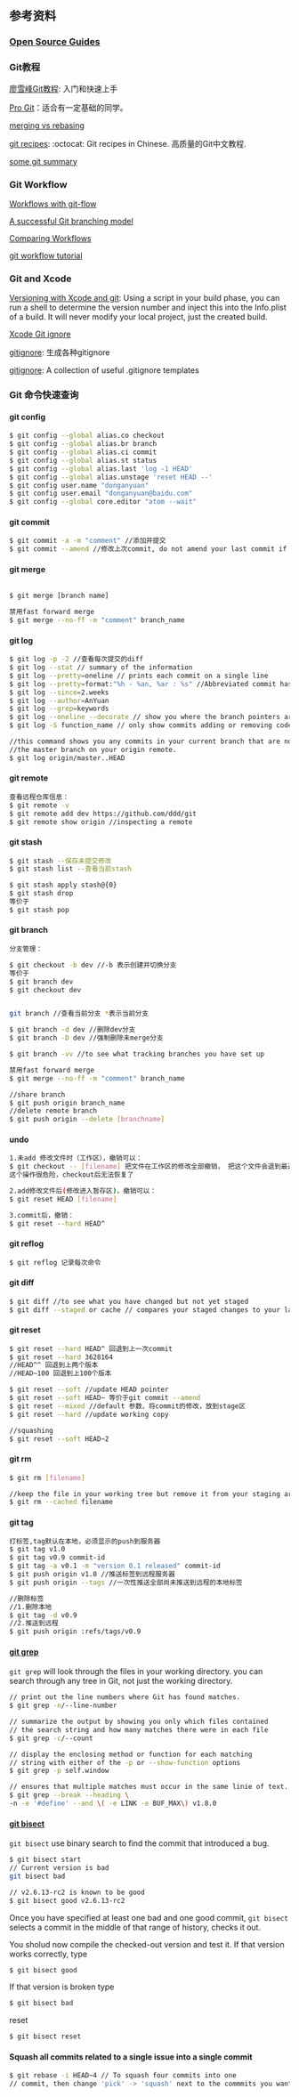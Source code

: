 ## 参考资料

### [Open Source Guides](https://opensource.guide/)



### Git教程

[廖雪峰Git教程](http://www.liaoxuefeng.com/wiki/0013739516305929606dd18361248578c67b8067c8c017b000): 入门和快速上手

[Pro Git](https://git-scm.com/book/en/v2)：适合有一定基础的同学。

[merging vs rebasing](https://www.atlassian.com/git/tutorials/merging-vs-rebasing/)

[git recipes](https://github.com/geeeeeeeeek/git-recipes): :octocat: Git recipes in Chinese. 高质量的Git中文教程.

[some git summary](http://hujiaweibujidao.github.io/blog/2016/08/02/some-git-summary/)

### Git Workflow

[Workflows with git-flow](https://www.git-tower.com/learn/git/ebook/en/mac/advanced-topics/git-flow)

[A successful Git branching model](http://nvie.com/posts/a-successful-git-branching-model/)

[Comparing Workflows](https://www.atlassian.com/git/tutorials/comparing-workflows/)

[git workflow tutorial](https://github.com/xirong/my-git/blob/master/git-workflow-tutorial.md)

### Git and Xcode

[Versioning with Xcode and git](https://fuller.li/posts/versioning-with-xcode-and-git/): Using a script in your build phase, you can run a shell to determine the version number and inject this into the Info.plist of a build. It will never modify your local project, just the created build.

[Xcode Git ignore](https://github.com/github/gitignore/blob/master/Global/Xcode.gitignore)

[gitignore](https://www.gitignore.io/): 生成各种gitignore

[gitignore](https://github.com/github/gitignore): A collection of useful .gitignore templates


### Git 命令快速查询


#### git config
```bash
$ git config --global alias.co checkout 
$ git config --global alias.br branch 
$ git config --global alias.ci commit 
$ git config --global alias.st status
$ git config --global alias.last 'log -1 HEAD'
$ git config --global alias.unstage 'reset HEAD --'
$ git config user.name "donganyuan"
$ git config user.email "donganyuan@baidu.com"
$ git config --global core.editor "atom --wait"
```

#### git commit
```bash
$ git commit -a -m "comment" //添加并提交
$ git commit --amend //修改上次commit, do not amend your last commit if you have already pushed it

```

#### git merge
```bash

$ git merge [branch name]

禁用fast forward merge
$ git merge --no-ff -m "comment" branch_name
```


#### git log
```bash
$ git log -p -2 //查看每次提交的diff
$ git log --stat // summary of the information
$ git log --pretty=oneline // prints each commit on a single line
$ git log --pretty=format:"%h - %an, %ar : %s" //Abbreviated commit hash - Author name, Author date : Subject
$ git log --since=2.weeks
$ git log --author=AnYuan
$ git log --grep=keywords
$ git log --oneline --decorate // show you where the branch pointers are pointing.
$ git log -S function_name // only show commits adding or removing code matching the string.

//this command shows you any commits in your current branch that are not in
//the master branch on your origin remote.
$ git log origin/master..HEAD
```


#### git remote
```bash
查看远程仓库信息：
$ git remote -v
$ git remote add dev https://github.com/ddd/git
$ git remote show origin //inspecting a remote
```

#### git stash
```bash
$ git stash --保存未提交修改
$ git stash list --查看当前stash

$ git stash apply stash@{0}
$ git stash drop
等价于
$ git stash pop
```

#### git branch
```bash
分支管理：

$ git checkout -b dev //-b 表示创建并切换分支
等价于
$ git branch dev
$ git checkout dev


git branch //查看当前分支 *表示当前分支

$ git branch -d dev //删除dev分支
$ git branch -D dev //强制删除未merge分支

$ git branch -vv //to see what tracking branches you have set up

禁用fast forward merge
$ git merge --no-ff -m "comment" branch_name

//share branch
$ git push origin branch_name
//delete remote branch
$ git push origin --delete [branchname]
```

#### undo

```bash
1.未add 修改文件时（工作区），撤销可以：
$ git checkout -- [filename] 把文件在工作区的修改全部撤销， 把这个文件会退到最近一次commit或add状态
这个操作很危险，checkout后无法恢复了

2.add修改文件后(修改进入暂存区)，撤销可以：
$ git reset HEAD [filename]

3.commit后，撤销：
$ git reset --hard HEAD^
```


#### git reflog
```bash
$ git reflog 记录每次命令
```

#### git diff
```bash
$ git diff //to see what you have changed but not yet staged
$ git diff --staged or cache // compares your staged changes to your last commit.
```

#### git reset
```bash
$ git reset --hard HEAD^ 回退到上一次commit
$ git reset --hard 3628164
//HEAD^^ 回退到上两个版本
//HEAD~100 回退到上100个版本

$ git reset --soft //update HEAD pointer
$ git reset --soft HEAD~ 等价于git commit --amend
$ git reset --mixed //default 参数，将commit的修改，放到stage区
$ git reset --hard //update working copy

//squashing
$ git reset --soft HEAD~2
```


#### git rm
```bash
$ git rm [filename]

//keep the file in your working tree but remove it from your staging area.
$ git rm --cached filename
```

#### git tag
```bash
打标签,tag默认在本地，必须显示的push到服务器
$ git tag v1.0
$ git tag v0.9 commit-id
$ git tag -a v0.1 -m "version 0.1 released" commit-id
$ git push origin v1.0 //推送标签到远程服务器
$ git push origin --tags //一次性推送全部尚未推送到远程的本地标签

//删除标签
//1.删除本地
$ git tag -d v0.9
//2.推送到远程
$ git push origin :refs/tags/v0.9
```

#### [git grep](https://git-scm.com/docs/git-grep)

```git grep``` will look through the files in your working directory.
you can search through any tree in Git, not just the working directory.


```bash
// print out the line numbers where Git has found matches.
$ git grep -n/--line-number

// summarize the output by showing you only which files contained 
// the search string and how many matches there were in each file
$ git grep -c/--count

// display the enclosing method or function for each matching
// string with either of the -p or --show-function options
$ git grep -p self.window

// ensures that multiple matches must occur in the same linie of text.
$ git grep --break --heading \
-n -e '#define' --and \( -e LINK -e BUF_MAX\) v1.8.0
```


#### [git bisect](https://git-scm.com/docs/git-bisect)

```git bisect``` use binary search to find the commit that introduced a bug.

```bash
$ git bisect start
// Current version is bad
git bisect bad

// v2.6.13-rc2 is known to be good
$ git bisect good v2.6.13-rc2
```

Once you have specified at least one bad and one good commit, ```git bisect``` selects a commit in the middle
of that range of history, checks it out.

You sholud now compile the checked-out version and test it. If that version works correctly, type
```bash
$ git bisect good
```

If that version is broken type
```bash
$ git bisect bad
```

reset
```bash
$ git bisect reset
```

#### Squash all commits related to a single issue into a single commit

```bash
$ git rebase -i HEAD~4 // To squash four commits into one
// commit, then change 'pick' -> 'squash' next to the commmits you want to squash
```


